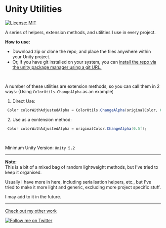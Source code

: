 # Unity Utilities
[![License: MIT](https://img.shields.io/badge/License-MIT-yellow.svg)](https://opensource.org/licenses/MIT)

A series of helpers, extension methods, and utilities I use in every project.

**How to use:**<br/>
- Download zip or clone the repo, and place the files anywhere within your Unity project.
- Or, if you have git installed on your system, you can [install the repo via the unity package manager using a git URL.](https://docs.unity3d.com/Manual/upm-ui-giturl.html)

<br/>

A number of these utilities are extension methods, so you can call them in 2 ways: (Using `ColorUtils.ChangeAlpha` as an example)
<br/>
1. Direct Use:
```cs
 Color colorWithAdjustedAlpha = ColorUtils.ChangeAlpha(originalColor, 0.5f);
```
2. Use as a exntension method:
```cs
 Color colorWithAdjustedAlpha = originalColor.ChangeAlpha(0.5f);
```

<br/>

Minimum Unity Version: `Unity 5.2`

---

**Note:**<br/>
This is a bit of a mixed bag of random lightweight methods, but I've tried to keep it organised.

Usually I have more in here, including serialisation helpers, etc., but I've tried to make it more light and generic, excluding more project specific stuff.

I may add to it in the future.

---

[Check out my other work][github]

[![Follow me on Twitter](https://img.shields.io/twitter/follow/loken01?color=1DA1F2&logo=twitter&style=for-the-badge)][twitter]

[twitter]: https://twitter.com/loken01
[github]: https://github.com/Loken01
